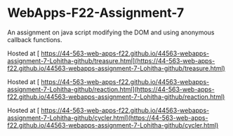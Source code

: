 # WebApps-F22-Assignment-7
An assignment on java script modifying the DOM and using anonymous callback functions.

Hosted at [ https://44-563-web-apps-f22.github.io/44563-webapps-assignment-7-Lohitha-github/treasure.html](https://44-563-web-apps-f22.github.io/44563-webapps-assignment-7-Lohitha-github/treasure.html)

Hosted at [ https://44-563-web-apps-f22.github.io/44563-webapps-assignment-7-Lohitha-github/reaction.html](https://44-563-web-apps-f22.github.io/44563-webapps-assignment-7-Lohitha-github/reaction.html)


Hosted at [ https://44-563-web-apps-f22.github.io/44563-webapps-assignment-7-Lohitha-github/cycler.html](https://44-563-web-apps-f22.github.io/44563-webapps-assignment-7-Lohitha-github/cycler.html)



